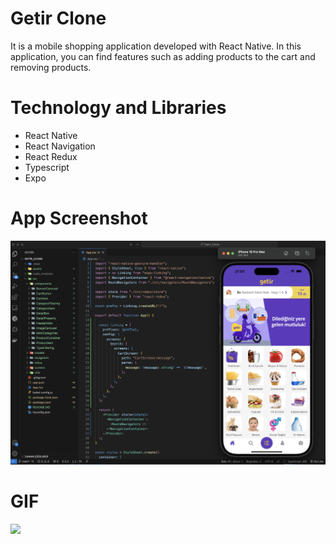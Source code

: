 # Getir Clone
It is a mobile shopping application developed with React Native. In this application, you can find features such as adding products to the cart and removing products.


# Technology and Libraries
- React Native
- React Navigation
- React Redux
- Typescript
- Expo


# App Screenshot
![](/assets/getir.png)


# GIF
![](/assets/getir.gif)

